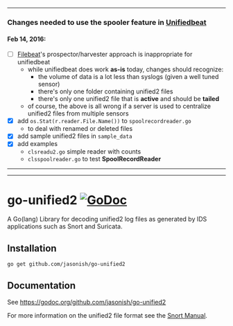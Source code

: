 ***

### Changes needed to use the spooler feature in [Unifiedbeat](https://github.com/cleesmith/unifiedbeat)

#### Feb 14, 2016:

* [ ] [Filebeat](https://github.com/elastic/beats)'s prospector/harvester approach is inappropriate for unifiedbeat
  * while unifiedbeat does work **as-is** today, changes should recognize:
    * the volume of data is a lot less than syslogs (given a well tuned sensor)
    * there's only one folder containing unified2 files
    * there's only one unified2 file that is **active** and should be **tailed**
  * of course, the above is all wrong if a server is used to centralize unified2 files from multiple sensors
* [x] add ```os.Stat(r.reader.File.Name())``` to ```spoolrecordreader.go```
  * to deal with renamed or deleted files
* [x] add sample unified2 files in ```sample_data```
* [x] add examples
  * ```clsreadu2.go``` simple reader with counts
  * ```clsspoolreader.go``` to test **SpoolRecordReader**

***
***

# go-unified2 [![GoDoc](https://godoc.org/github.com/jasonish/go-unified2?status.png)](https://godoc.org/github.com/jasonish/go-unified2)

A Go(lang) Library for decoding unified2 log files as generated by IDS
applications such as Snort and Suricata.

## Installation

```
go get github.com/jasonish/go-unified2
```

## Documentation

See https://godoc.org/github.com/jasonish/go-unified2

For more information on the unified2 file format see the
[Snort Manual](http://manual.snort.org/node44.html).
